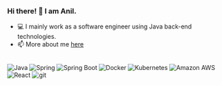 ### Hi there! 👋 I am Anil.


- 💻 I mainly work as a software engineer using Java back-end technologies.
- 📫 More about me [here](https://anilhanoglu.com/) 

<br>
<div>
    
  <img alt="Java" src="https://img.shields.io/badge/Java-ED8B00?style=flat-square&logo=java&logoColor=white" />
  <img alt="Spring" src="https://img.shields.io/badge/Spring-6DB33F?style=flat-square&logo=spring&logoColor=white" />  
  <img alt="Spring Boot" src="https://img.shields.io/badge/Spring Boot-6DB33F?style=flat-square&logo=springboot&logoColor=white" />  
  <img alt="Docker" src="https://img.shields.io/badge/Docker-2496ED?style=flat-square&logo=Docker&logoColor=white" />
  <img alt="Kubernetes" src="https://img.shields.io/badge/Kubernetes-326CE5?style=flat-square&logo=Kubernetes&logoColor=white" />
  <img alt="Amazon AWS" src="https://img.shields.io/badge/AWS-232F3E?style=flat-square&logo=amazon-aws&logoColor=white" />  
  <img alt="React" src="https://img.shields.io/badge/-React-45b8d8?style=flat-square&logo=React&logoColor=black" />  
  <img alt="git" src="https://img.shields.io/badge/-git-F05032?style=flat-square&logo=git&logoColor=black" />

</div>
